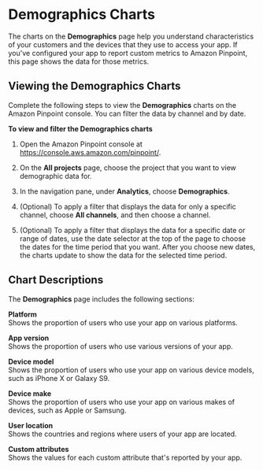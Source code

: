 # Demographics Charts<a name="analytics-demographics"></a>

The charts on the **Demographics** page help you understand characteristics of your customers and the devices that they use to access your app\. If you've configured your app to report custom metrics to Amazon Pinpoint, this page shows the data for those metrics\.

## Viewing the Demographics Charts<a name="analytics-demographics-view"></a>

Complete the following steps to view the **Demographics** charts on the Amazon Pinpoint console\. You can filter the data by channel and by date\.

**To view and filter the Demographics charts**

1. Open the Amazon Pinpoint console at [https://console\.aws\.amazon\.com/pinpoint/](https://console.aws.amazon.com/pinpoint/)\.

1. On the **All projects** page, choose the project that you want to view demographic data for\.

1. In the navigation pane, under **Analytics**, choose **Demographics**\.

1. \(Optional\) To apply a filter that displays the data for only a specific channel, choose **All channels**, and then choose a channel\.

1. \(Optional\) To apply a filter that displays the data for a specific date or range of dates, use the date selector at the top of the page to choose the dates for the time period that you want\. After you choose new dates, the charts update to show the data for the selected time period\.

## Chart Descriptions<a name="analytics-demographics-description"></a>

The **Demographics** page includes the following sections:

**Platform**  
Shows the proportion of users who use your app on various platforms\.

**App version**  
Shows the proportion of users who use various versions of your app\.

**Device model**  
Shows the proportion of users who use your app on various device models, such as iPhone X or Galaxy S9\.

**Device make**  
Shows the proportion of users who use your app on various makes of devices, such as Apple or Samsung\.

**User location**  
Shows the countries and regions where users of your app are located\.

**Custom attributes**  
Shows the values for each custom attribute that's reported by your app\.